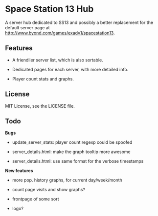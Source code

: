 Space Station 13 Hub
================================================================================

A server hub dedicated to SS13 and possibly a better replacement for the default
server page at http://www.byond.com/games/exadv1/spacestation13.

Features
--------------------------------------------------------------------------------

- A friendlier server list, which is also sortable.

- Dedicated pages for each server, with more detailed info.

- Player count stats and graphs.

License
--------------------------------------------------------------------------------
MIT License, see the LICENSE file.

Todo
--------------------------------------------------------------------------------

**Bugs**

- update_server_stats: player count regexp could be spoofed

- server_details.html: make the graph tooltip more awesome

- server_details.html: use same format for the verbose timestamps

**New features**

- more pop. history graphs, for current day/week/month

- count page visits and show graphs?

- frontpage of some sort

- logo?

